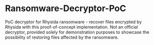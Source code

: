 # Ransomware-Decryptor-PoC
PoC decryptor for Rhysida ransomware - recover files encrypted by Rhysida with this proof-of-concept implementation. Not an official decryptor, provided solely for demonstration purposes to showcase the possibility of restoring files affected by the ransomware.
